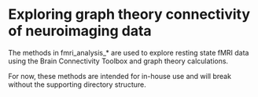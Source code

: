 # Exploring graph theory connectivity of neuroimaging data
The methods in fmri_analysis_* are used to explore resting state fMRI data using the Brain Connectivity Toolbox and graph theory calculations.

For now, these methods are intended for in-house use and will break without the supporting directory structure.
